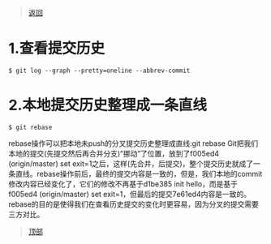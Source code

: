 > [返回](20210701171151.md)

# 1.查看提交历史
```
$ git log --graph --pretty=oneline --abbrev-commit
```
# 2.本地提交历史整理成一条直线
```
$ git rebase
```
rebase操作可以把本地未push的分叉提交历史整理成直线:git rebase
Git把我们本地的提交(先提交然后再合并分支)“挪动”了位置，放到了f005ed4 (origin/master) set exit=1之后，这样(先合并，后提交)，整个提交历史就成了一条直线。rebase操作前后，最终的提交内容是一致的，但是，我们本地的commit修改内容已经变化了，它们的修改不再基于d1be385 init hello，而是基于f005ed4 (origin/master) set exit=1，但最后的提交7e61ed4内容是一致的。rebase的目的是使得我们在查看历史提交的变化时更容易，因为分叉的提交需要三方对比。

> [顶部](#)